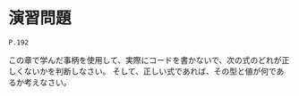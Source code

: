 
演習問題
========

`P.192`

この章で学んだ事柄を使用して、実際にコードを書かないで、次の式のどれが正しくないかを判断しなさい。
そして、正しい式であれば、その型と値が何であるか考えなさい。